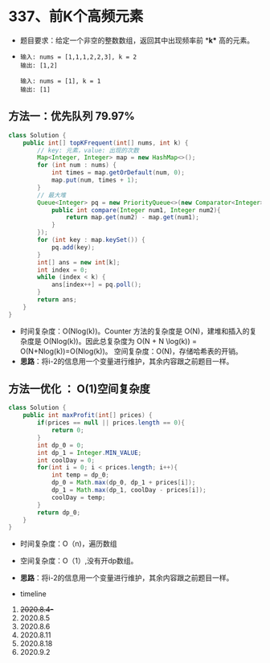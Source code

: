 # 337、前K个高频元素

- 题目要求：给定一个非空的整数数组，返回其中出现频率前 ***k\*** 高的元素。

- ```
  输入: nums = [1,1,1,2,2,3], k = 2
  输出: [1,2]
  
  输入: nums = [1], k = 1
  输出: [1]
  ```



## 方法一：优先队列 79.97%

```java
class Solution {
    public int[] topKFrequent(int[] nums, int k) {
        // key: 元素，value: 出现的次数
        Map<Integer, Integer> map = new HashMap<>();
        for (int num : nums) {
            int times = map.getOrDefault(num, 0);
            map.put(num, times + 1);
        }
        // 最大堆
        Queue<Integer> pq = new PriorityQueue<>(new Comparator<Integer>(){
            public int compare(Integer num1, Integer num2){
                return map.get(num2) - map.get(num1);
            }
        });
        for (int key : map.keySet()) {
            pq.add(key);
        }
        int[] ans = new int[k];
        int index = 0;
        while (index < k) {
            ans[index++] = pq.poll();
        }
        return ans;
    }
}
```

- 时间复杂度：O(Nlog(k))。Counter 方法的复杂度是 O(N)，建堆和插入的复杂度是 O(Nlog(k))。因此总复杂度为 O(N + N \log(k)) = O(N+Nlog(k))=O(Nlog(k))。
  空间复杂度：O(N)，存储哈希表的开销。
- **思路**：将i-2的信息用一个变量进行维护，其余内容跟之前题目一样。



## 方法一优化 ： O(1)空间复杂度

```java
class Solution {
    public int maxProfit(int[] prices) {
        if(prices == null || prices.length == 0){
            return 0;
        }
        int dp_0 = 0;
        int dp_1 = Integer.MIN_VALUE;
        int coolDay = 0;
        for(int i = 0; i < prices.length; i++){
            int temp = dp_0;
            dp_0 = Math.max(dp_0, dp_1 + prices[i]);
            dp_1 = Math.max(dp_1, coolDay - prices[i]);
            coolDay = temp;
        }
        return dp_0;
    }
}
```

- 时间复杂度：O（n)，遍历数组
- 空间复杂度：O（1）,没有开dp数组。
- **思路**：将i-2的信息用一个变量进行维护，其余内容跟之前题目一样。



- timeline

1. ~~2020.8.4-~~
2. 2020.8.5
3. 2020.8.6
4. 2020.8.11
5. 2020.8.18
6. 2020.9.2